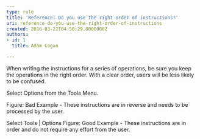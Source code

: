 ```yaml
---
type: rule
title: 'Reference: Do you use the right order of instructions?'
uri: reference-do-you-use-the-right-order-of-instructions
created: 2016-03-22T04:50:29.0000000Z
authors:
- id: 1
  title: Adam Cogan

---
```


When writing the instructions for a series of operations, be sure you keep the operations in the right order. With a clear order, users will be less likely to be confused.
 
Select Options from the Tools Menu.

Figure: Bad Example - These instructions are in reverse and needs to be processed by the user.


Select Tools | Options
Figure: Good Example - These instructions are in order and do not require any effort from the user.
